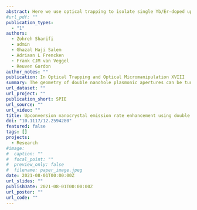 ```yaml
---
abstract: Here we use optical trapping to isolate single Yb/Er-doped upconversion nanocrystals in plasmonic double nanohole apertures and show that the geometry of the aperture can be tuned to give high emission rate enhancement. The double nanohole apertures show additional enhancement over the rectangular apertures that were previously demonstrated by our group, producing enough enhancement to observe emission at 400 nm and 1550 nm with 980 nm excitation—not seen in our group’s previous work with rectangular apertures. A facile method for tuning the geometry of double nanohole apertures by adjusting the plasma etching time in the colloidal lithography fabrication process is discussed. We find that a double nanohole with a cusp separation of 32 nm yields the greatest emission enhancement with multiple plasmonic resonances which enhance both the excitation and emission wavelengths. The emission enhancement for the DNH with 32 nm cusp separation was found to be a factor of 54, 44, and 31 greater than the rectangular apertures used in our group’s previous work, for wavelengths of 650 nm, 550 nm, and 400 nm. This result shows that double nanohole apertures can be tuned for emission enhancement as required by specific applications.
#url_pdf: ""
publication_types:
  - "1"
authors:
  - Zohreh Sharifi
  - admin
  - Ghazal Haji Salem
  - Adriaan L Frencken
  - Frank CJM van Veggel
  - Reuven Gordon
author_notes: ""
publication: In Optical Trapping and Optical Micromanipulation XVIII
summary: The geometry of double nanohole plasmonic apertures can be tuned to provide significant emission enhancement from upconversion nanocrystals, compared to using rectangular apertures.
url_dataset: ""
url_project: ""
publication_short: SPIE
url_source: ""
url_video: ""
title: Upconversion nanocrystal emission rate enhancement using double nanoholes
doi: "10.1117/12.2594280"
featured: false
tags: []
projects:
  - Research
#image:
#  caption: ""
#  focal_point: ""
#  preview_only: false
#  filename: paper_image.jpeg
date: 2021-08-01T00:00:00Z
url_slides: ""
publishDate: 2021-08-01T00:00:00Z
url_poster: ""
url_code: ""
---
```

